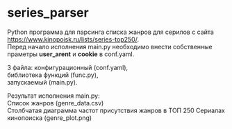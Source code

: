 # series_parser

Python программа для парсинга списка жанров для серилов с сайта https://www.kinopoisk.ru/lists/series-top250/. <br>
Перед начало исполнения main.py необходимо внести собственные праметры **user_arent** и **cookie** в conf.yaml.

3 файла: 
конфигурационный (conf.yaml), <br>
библиотека функций (func.py), <br>
запускаемый (main.py).

Результат исполнения main.py: <br>
Список жанров (genre_data.csv) <br>
Cтолбчатая диаграмма частот присутствия жанров в ТОП 250 Сериалах кинопоиска (genre_plot.png) 
